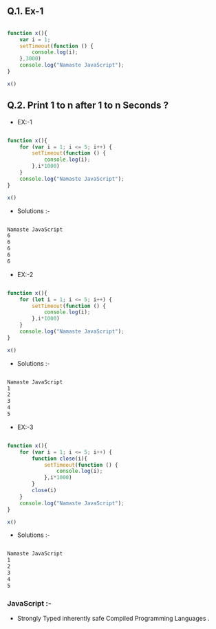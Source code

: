 ## Q.1.  Ex-1

```js

function x(){
    var i = 1;
    setTimeout(function () {
        console.log(i);
    },3000)
    console.log("Namaste JavaScript");
}

x()

```
## Q.2.  Print 1 to n after 1 to n Seconds ?

* EX:-1

```js

function x(){
    for (var i = 1; i <= 5; i++) {
        setTimeout(function () {
            console.log(i);
        },i*1000)
    }
    console.log("Namaste JavaScript");
}

x()

```

* Solutions :-

```css

Namaste JavaScript
6
6
6
6
6

```

* EX:-2

```js

function x(){
    for (let i = 1; i <= 5; i++) {
        setTimeout(function () {
            console.log(i);
        },i*1000)
    }
    console.log("Namaste JavaScript");
}

x()

```

* Solutions :-

```css

Namaste JavaScript
1
2
3
4
5


```
* EX:-3

```js

function x(){
    for (var i = 1; i <= 5; i++) {
        function close(i){
            setTimeout(function () {
                console.log(i);
            },i*1000)
        }
        close(i)
    }
    console.log("Namaste JavaScript");
}

x()

```

* Solutions :-

```css

Namaste JavaScript
1
2
3
4
5


```

### JavaScript :-

* Strongly Typed inherently safe Compiled Programming Languages .

